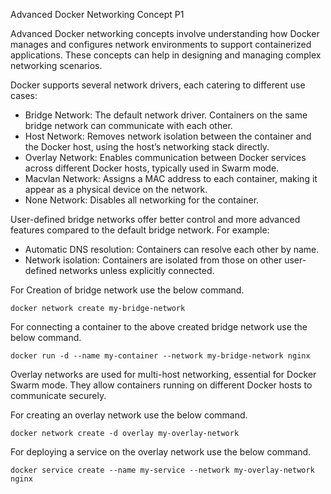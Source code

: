 Advanced Docker Networking Concept P1

Advanced Docker networking concepts involve understanding how Docker manages and configures network environments to support containerized applications. These concepts can help in designing and managing complex networking scenarios.

Docker supports several network drivers, each catering to different use cases:

- Bridge Network: The default network driver. Containers on the same bridge network can communicate with each other.
- Host Network: Removes network isolation between the container and the Docker host, using the host’s networking stack directly.
- Overlay Network: Enables communication between Docker services across different Docker hosts, typically used in Swarm mode.
- Macvlan Network: Assigns a MAC address to each container, making it appear as a physical device on the network.
- None Network: Disables all networking for the container.

User-defined bridge networks offer better control and more advanced features compared to the default bridge network. For example:

- Automatic DNS resolution: Containers can resolve each other by name.
- Network isolation: Containers are isolated from those on other user-defined networks unless explicitly connected.

For Creation of bridge network use the below command.

	docker network create my-bridge-network

For connecting a container to the above created bridge network use the below command.

	docker run -d --name my-container --network my-bridge-network nginx

Overlay networks are used for multi-host networking, essential for Docker Swarm mode. They allow containers running on different Docker hosts to communicate securely.

For creating an overlay network use the below command.

	docker network create -d overlay my-overlay-network

For deploying a service on the overlay network use the below command.

	docker service create --name my-service --network my-overlay-network nginx